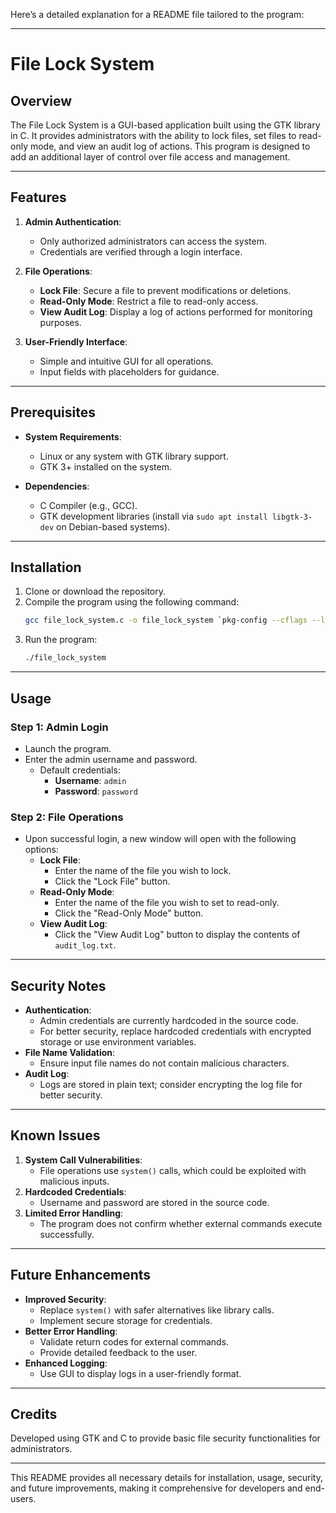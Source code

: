 Here’s a detailed explanation for a README file tailored to the program:

---

# **File Lock System**

## **Overview**
The File Lock System is a GUI-based application built using the GTK library in C. It provides administrators with the ability to lock files, set files to read-only mode, and view an audit log of actions. This program is designed to add an additional layer of control over file access and management.

---

## **Features**
1. **Admin Authentication**:
   - Only authorized administrators can access the system.
   - Credentials are verified through a login interface.

2. **File Operations**:
   - **Lock File**: Secure a file to prevent modifications or deletions.
   - **Read-Only Mode**: Restrict a file to read-only access.
   - **View Audit Log**: Display a log of actions performed for monitoring purposes.

3. **User-Friendly Interface**:
   - Simple and intuitive GUI for all operations.
   - Input fields with placeholders for guidance.

---

## **Prerequisites**
- **System Requirements**:
  - Linux or any system with GTK library support.
  - GTK 3+ installed on the system.

- **Dependencies**:
  - C Compiler (e.g., GCC).
  - GTK development libraries (install via `sudo apt install libgtk-3-dev` on Debian-based systems).

---

## **Installation**
1. Clone or download the repository.
2. Compile the program using the following command:
   ```bash
   gcc file_lock_system.c -o file_lock_system `pkg-config --cflags --libs gtk+-3.0`
   ```
3. Run the program:
   ```bash
   ./file_lock_system
   ```

---

## **Usage**
### **Step 1: Admin Login**
- Launch the program.
- Enter the admin username and password.
  - Default credentials:  
    - **Username**: `admin`  
    - **Password**: `password`

### **Step 2: File Operations**
- Upon successful login, a new window will open with the following options:
  - **Lock File**:
    - Enter the name of the file you wish to lock.
    - Click the "Lock File" button.
  - **Read-Only Mode**:
    - Enter the name of the file you wish to set to read-only.
    - Click the "Read-Only Mode" button.
  - **View Audit Log**:
    - Click the "View Audit Log" button to display the contents of `audit_log.txt`.

---

## **Security Notes**
- **Authentication**:
  - Admin credentials are currently hardcoded in the source code.
  - For better security, replace hardcoded credentials with encrypted storage or use environment variables.
- **File Name Validation**:
  - Ensure input file names do not contain malicious characters.
- **Audit Log**:
  - Logs are stored in plain text; consider encrypting the log file for better security.

---

## **Known Issues**
1. **System Call Vulnerabilities**:
   - File operations use `system()` calls, which could be exploited with malicious inputs.
2. **Hardcoded Credentials**:
   - Username and password are stored in the source code.
3. **Limited Error Handling**:
   - The program does not confirm whether external commands execute successfully.

---

## **Future Enhancements**
- **Improved Security**:
  - Replace `system()` with safer alternatives like library calls.
  - Implement secure storage for credentials.
- **Better Error Handling**:
  - Validate return codes for external commands.
  - Provide detailed feedback to the user.
- **Enhanced Logging**:
  - Use GUI to display logs in a user-friendly format.

---

## **Credits**
Developed using GTK and C to provide basic file security functionalities for administrators.

--- 

This README provides all necessary details for installation, usage, security, and future improvements, making it comprehensive for developers and end-users.
